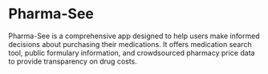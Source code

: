 # Pharma-See
Pharma-See is a comprehensive app designed to help users make informed decisions about purchasing their medications. It offers medication search tool, public formulary information, and crowdsourced pharmacy price data to provide transparency on drug costs.
